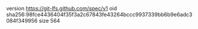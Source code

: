 version https://git-lfs.github.com/spec/v1
oid sha256:98fce4436404f35f3a2c67843fe43264bccc9937339bb6b9e6adc3084f349956
size 564
